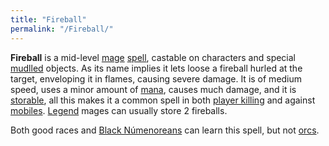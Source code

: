 ```yaml
---
title: "Fireball"
permalink: "/Fireball/"
---
```


**Fireball** is a mid-level [mage](mage "wikilink")
[spell](spell "wikilink"), castable on characters and special
[mudlled](mudlle "wikilink") objects. As its name implies it lets loose
a fireball hurled at the target, enveloping it in flames, causing severe
damage. It is of medium speed, uses a minor amount of
[mana](mana "wikilink"), causes much damage, and it is
[storable](store "wikilink"), all this makes it a common spell in both
[player killing](player_killing "wikilink") and against
[mobiles](mobile "wikilink"). [Legend](Legend "wikilink") mages can
usually store 2 fireballs.

Both good races and [Black Númenoreans](Black_Númenorean "wikilink") can
learn this spell, but not [orcs](orc "wikilink").